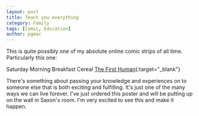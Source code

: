 ```yaml
---
layout: post
title: Teach you everything
category: Family
tags: [Comic, Education]
author: pgmac
---
```

This is quite possibly one of my absolute online comic strips of all time.  Particularly this one:

Saturday Morning Breakfast Cereal [The First Human](https://smbc.myshopify.com/collections/frontpage/products/the-first-human-19x27-poster){:target="_blank"}

There's something about passing your knowledge and experiences on to someone else that is both exciting and fulfilling.  It's just one of the many ways we can live forever.  I've just ordered this poster and will be putting up on the wall in Saxon's room.  I'm very excited to see this and make it happen.
